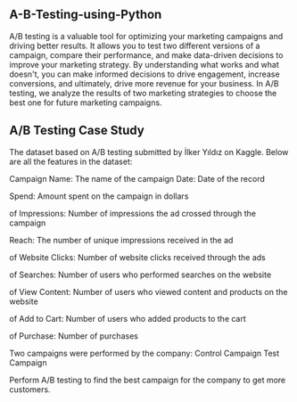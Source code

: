 ## A-B-Testing-using-Python

 A/B testing is a valuable tool for optimizing your marketing campaigns and driving better results. It allows you to test two different versions of a campaign, compare their performance, and make data-driven decisions to improve your marketing strategy. By understanding what works and what doesn't, you can make informed decisions to drive engagement, increase conversions, and ultimately, drive more revenue for your business.
 In A/B testing, we analyze the results of two marketing strategies to choose the best one for future marketing campaigns.
## A/B Testing Case Study
 The dataset based on A/B testing submitted by İlker Yıldız on Kaggle. Below are all the features in the dataset:

Campaign Name: The name of the campaign
Date: Date of the record

Spend: Amount spent on the campaign in dollars

of Impressions: Number of impressions the ad crossed through the campaign

Reach: The number of unique impressions received in the ad

of Website Clicks: Number of website clicks received through the ads

of Searches: Number of users who performed searches on the website 

of View Content: Number of users who viewed content and products on the website

of Add to Cart: Number of users who added products to the cart

of Purchase: Number of purchases

Two campaigns were performed by the company:
Control Campaign
Test Campaign

Perform A/B testing to find the best campaign for the company to get more customers.
